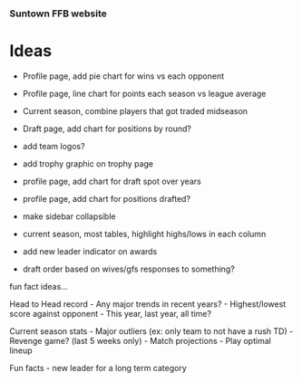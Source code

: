 ### Suntown FFB website


# Ideas

- Profile page, add pie chart for wins vs each opponent
- Profile page, line chart for points each season vs league average
- Current season, combine players that got traded midseason
- Draft page, add chart for positions by round?
- add team logos?
- add trophy graphic on trophy page
- profile page, add chart for draft spot over years
- profile page, add chart for positions drafted?
- make sidebar collapsible
- current season, most tables, highlight highs/lows in each column
- add new leader indicator on awards

- draft order based on wives/gfs responses to something?

fun fact ideas...

Head to Head record
    - Any major trends in recent years?
    - Highest/lowest score against opponent
        - This year, last year, all time?
    
Current season stats
    - Major outliers (ex: only team to not have a rush TD)
    - Revenge game? (last 5 weeks only)
    - Match projections
    - Play optimal lineup

Fun facts
    - new leader for a long term category
